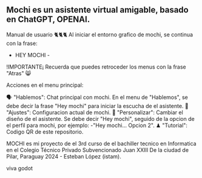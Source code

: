 Mochi es un asistente virtual amigable, basado en ChatGPT, OPENAI.
------------------------------------------------------------------
Manual de usuario
    🐈🐈🐈
Al iniciar el entorno grafico de mochi, se continua con la frase:
   - HEY MOCHI -

!IMPORTANTE¡
Recuerda que puedes retroceder los menus con la frase "Atras" 😸

Acciones en el menu principal:

🗣 "Hablemos": Chat principal con mochi.
    En el menu de "Hablemos", se debe decir la frase "Hey mochi" para iniciar la escucha de el asistente.
🔩 "Ajustes": Configuracion actual de mochi.
🎨 "Personalizar": Cambiar el diseño de el asistente.
    Se debe decir "Hey mochi", seguido de la opcion de el perfil para mochi, por ejemplo:
      -"Hey mochi... Opcion 2".
♟ "Tutorial": Codigo QR de este repositorio.




MOCHI es mi proyecto de el 3rd curso de el bachiller tecnico en Informatica en el Colegio Técnico Privado Subvencionado Juan XXIII De la ciudad de Pilar, Paraguay
2024 - Esteban López (istam).

viva godot
